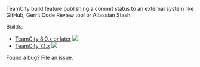TeamCity build feature publishing a commit status to an external
system like GitHub, Gerrit Code Review tool or Atlassian Stash.

Builds:

- [TeamCity 8.0.x or later](http://teamcity.jetbrains.com/viewType.html?buildTypeId=TeamCityPluginsByJetBrains_Unsorted_CommitStatusPublisher) ![](http://teamcity.jetbrains.com/app/rest/builds/buildType:TeamCityPluginsByJetBrains_Unsorted_CommitStatusPublisher/statusIcon)
- [TeamCity 7.1.x](http://teamcity.jetbrains.com/viewType.html?buildTypeId=TeamCityPluginsByJetBrains_Unsorted_CommitStatusPublisher71) ![](http://teamcity.jetbrains.com/app/rest/builds/buildType:TeamCityPluginsByJetBrains_Unsorted_CommitStatusPublisher71/statusIcon)

Found a bug? File [an issue](https://youtrack.jetbrains.com/newIssue?project=TW&clearDraft=true&c=Assignee+neverov&c=Subsystem+plugins%3A+other&c=tag+plugin_statusPublisher).